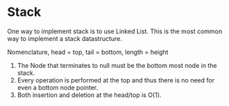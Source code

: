 # Stack

One way to implement stack is to use Linked List. This is the most common way to implement a stack datastructure.

Nomenclature, head = top, tail = bottom, length = height

1) The Node that terminates to null must be the bottom most node in the stack.
2) Every operation is performed at the top and thus there is no need for even a bottom node pointer.
3) Both insertion and deletion at the head/top is O(1).